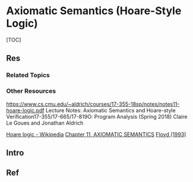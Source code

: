 # Axiomatic Semantics (Hoare-Style Logic)

[TOC]



## Res
### Related Topics


### Other Resources
https://www.cs.cmu.edu/~aldrich/courses/17-355-18sp/notes/notes11-hoare-logic.pdf
Lecture Notes: Axiomatic Semantics and
Hoare-style Verification17-355/17-665/17-819O: Program Analysis (Spring 2018)
Claire Le Goues and Jonathan Aldrich

[Hoare logic - Wikipedia](https://en.wikipedia.org/wiki/Hoare_logic)
[Chapter 11, AXIOMATIC SEMANTICS](https://homepage.divms.uiowa.edu/~slonnegr/plf/Book/Chapter11.pdf)
[Floyd (1993)](https://courses.compute.dtu.dk/02242/topics/semantics.html#ref:floyd1993assigning)



## Intro



## Ref

